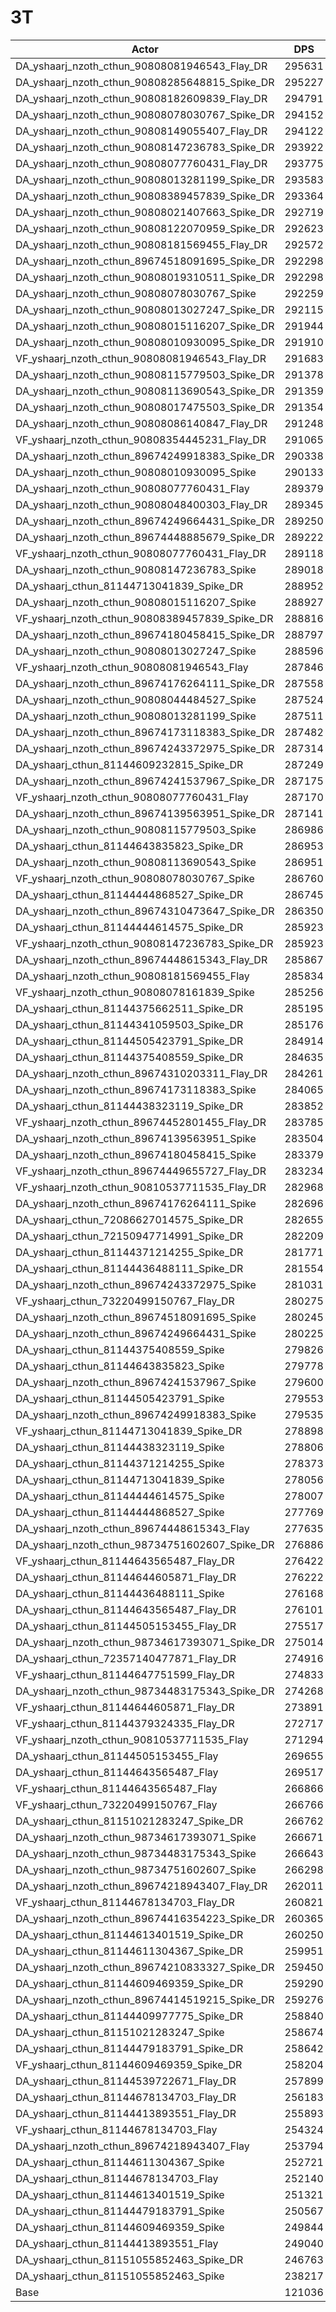 # 3T
| Actor | DPS | Increase |
|---|:---:|:---:|
|DA_yshaarj_nzoth_cthun_90808081946543_Flay_DR|295631|144.25%|
|DA_yshaarj_nzoth_cthun_90808285648815_Spike_DR|295227|143.92%|
|DA_yshaarj_nzoth_cthun_90808182609839_Flay_DR|294791|143.56%|
|DA_yshaarj_nzoth_cthun_90808078030767_Spike_DR|294152|143.03%|
|DA_yshaarj_nzoth_cthun_90808149055407_Flay_DR|294122|143.00%|
|DA_yshaarj_nzoth_cthun_90808147236783_Spike_DR|293922|142.84%|
|DA_yshaarj_nzoth_cthun_90808077760431_Flay_DR|293775|142.72%|
|DA_yshaarj_nzoth_cthun_90808013281199_Spike_DR|293583|142.56%|
|DA_yshaarj_nzoth_cthun_90808389457839_Spike_DR|293364|142.38%|
|DA_yshaarj_nzoth_cthun_90808021407663_Spike_DR|292719|141.84%|
|DA_yshaarj_nzoth_cthun_90808122070959_Spike_DR|292623|141.76%|
|DA_yshaarj_nzoth_cthun_90808181569455_Flay_DR|292572|141.72%|
|DA_yshaarj_nzoth_cthun_89674518091695_Spike_DR|292298|141.50%|
|DA_yshaarj_nzoth_cthun_90808019310511_Spike_DR|292298|141.50%|
|DA_yshaarj_nzoth_cthun_90808078030767_Spike|292259|141.46%|
|DA_yshaarj_nzoth_cthun_90808013027247_Spike_DR|292115|141.35%|
|DA_yshaarj_nzoth_cthun_90808015116207_Spike_DR|291944|141.20%|
|DA_yshaarj_nzoth_cthun_90808010930095_Spike_DR|291910|141.18%|
|VF_yshaarj_nzoth_cthun_90808081946543_Flay_DR|291683|140.99%|
|DA_yshaarj_nzoth_cthun_90808115779503_Spike_DR|291378|140.74%|
|DA_yshaarj_nzoth_cthun_90808113690543_Spike_DR|291359|140.72%|
|DA_yshaarj_nzoth_cthun_90808017475503_Spike_DR|291354|140.72%|
|DA_yshaarj_nzoth_cthun_90808086140847_Flay_DR|291248|140.63%|
|VF_yshaarj_nzoth_cthun_90808354445231_Flay_DR|291065|140.48%|
|DA_yshaarj_nzoth_cthun_89674249918383_Spike_DR|290338|139.88%|
|DA_yshaarj_nzoth_cthun_90808010930095_Spike|290133|139.71%|
|DA_yshaarj_nzoth_cthun_90808077760431_Flay|289379|139.09%|
|DA_yshaarj_nzoth_cthun_90808048400303_Flay_DR|289345|139.06%|
|DA_yshaarj_nzoth_cthun_89674249664431_Spike_DR|289250|138.98%|
|DA_yshaarj_nzoth_cthun_89674448885679_Spike_DR|289222|138.96%|
|VF_yshaarj_nzoth_cthun_90808077760431_Flay_DR|289118|138.87%|
|DA_yshaarj_nzoth_cthun_90808147236783_Spike|289018|138.79%|
|DA_yshaarj_cthun_81144713041839_Spike_DR|288952|138.73%|
|DA_yshaarj_nzoth_cthun_90808015116207_Spike|288927|138.71%|
|VF_yshaarj_nzoth_cthun_90808389457839_Spike_DR|288816|138.62%|
|DA_yshaarj_nzoth_cthun_89674180458415_Spike_DR|288797|138.60%|
|DA_yshaarj_nzoth_cthun_90808013027247_Spike|288596|138.44%|
|VF_yshaarj_nzoth_cthun_90808081946543_Flay|287846|137.82%|
|DA_yshaarj_nzoth_cthun_89674176264111_Spike_DR|287558|137.58%|
|DA_yshaarj_nzoth_cthun_90808044484527_Spike|287524|137.55%|
|DA_yshaarj_nzoth_cthun_90808013281199_Spike|287511|137.54%|
|DA_yshaarj_nzoth_cthun_89674173118383_Spike_DR|287482|137.52%|
|DA_yshaarj_nzoth_cthun_89674243372975_Spike_DR|287314|137.38%|
|DA_yshaarj_cthun_81144609232815_Spike_DR|287249|137.33%|
|DA_yshaarj_nzoth_cthun_89674241537967_Spike_DR|287175|137.26%|
|VF_yshaarj_nzoth_cthun_90808077760431_Flay|287170|137.26%|
|DA_yshaarj_nzoth_cthun_89674139563951_Spike_DR|287141|137.24%|
|DA_yshaarj_nzoth_cthun_90808115779503_Spike|286986|137.11%|
|DA_yshaarj_cthun_81144643835823_Spike_DR|286953|137.08%|
|DA_yshaarj_nzoth_cthun_90808113690543_Spike|286951|137.08%|
|VF_yshaarj_nzoth_cthun_90808078030767_Spike|286760|136.92%|
|DA_yshaarj_cthun_81144444868527_Spike_DR|286745|136.91%|
|DA_yshaarj_nzoth_cthun_89674310473647_Spike_DR|286350|136.58%|
|DA_yshaarj_cthun_81144444614575_Spike_DR|285923|136.23%|
|VF_yshaarj_nzoth_cthun_90808147236783_Spike_DR|285923|136.23%|
|DA_yshaarj_nzoth_cthun_89674448615343_Flay_DR|285867|136.18%|
|DA_yshaarj_nzoth_cthun_90808181569455_Flay|285834|136.16%|
|VF_yshaarj_nzoth_cthun_90808078161839_Spike|285256|135.68%|
|DA_yshaarj_cthun_81144375662511_Spike_DR|285195|135.63%|
|DA_yshaarj_cthun_81144341059503_Spike_DR|285176|135.61%|
|DA_yshaarj_cthun_81144505423791_Spike_DR|284914|135.40%|
|DA_yshaarj_cthun_81144375408559_Spike_DR|284635|135.17%|
|DA_yshaarj_nzoth_cthun_89674310203311_Flay_DR|284261|134.86%|
|DA_yshaarj_nzoth_cthun_89674173118383_Spike|284065|134.69%|
|DA_yshaarj_cthun_81144438323119_Spike_DR|283852|134.52%|
|VF_yshaarj_nzoth_cthun_89674452801455_Flay_DR|283785|134.46%|
|DA_yshaarj_nzoth_cthun_89674139563951_Spike|283504|134.23%|
|DA_yshaarj_nzoth_cthun_89674180458415_Spike|283379|134.13%|
|VF_yshaarj_nzoth_cthun_89674449655727_Flay_DR|283234|134.01%|
|VF_yshaarj_nzoth_cthun_90810537711535_Flay_DR|282968|133.79%|
|DA_yshaarj_nzoth_cthun_89674176264111_Spike|282696|133.56%|
|DA_yshaarj_cthun_72086627014575_Spike_DR|282655|133.53%|
|DA_yshaarj_cthun_72150947714991_Spike_DR|282209|133.16%|
|DA_yshaarj_cthun_81144371214255_Spike_DR|281771|132.80%|
|DA_yshaarj_cthun_81144436488111_Spike_DR|281554|132.62%|
|DA_yshaarj_nzoth_cthun_89674243372975_Spike|281031|132.19%|
|VF_yshaarj_cthun_73220499150767_Flay_DR|280275|131.56%|
|DA_yshaarj_nzoth_cthun_89674518091695_Spike|280245|131.54%|
|DA_yshaarj_nzoth_cthun_89674249664431_Spike|280225|131.52%|
|DA_yshaarj_cthun_81144375408559_Spike|279826|131.19%|
|DA_yshaarj_cthun_81144643835823_Spike|279778|131.15%|
|DA_yshaarj_nzoth_cthun_89674241537967_Spike|279600|131.01%|
|DA_yshaarj_cthun_81144505423791_Spike|279553|130.97%|
|DA_yshaarj_nzoth_cthun_89674249918383_Spike|279535|130.95%|
|VF_yshaarj_cthun_81144713041839_Spike_DR|278898|130.43%|
|DA_yshaarj_cthun_81144438323119_Spike|278806|130.35%|
|DA_yshaarj_cthun_81144371214255_Spike|278373|129.99%|
|DA_yshaarj_cthun_81144713041839_Spike|278056|129.73%|
|DA_yshaarj_cthun_81144444614575_Spike|278007|129.69%|
|DA_yshaarj_cthun_81144444868527_Spike|277769|129.49%|
|DA_yshaarj_nzoth_cthun_89674448615343_Flay|277635|129.38%|
|DA_yshaarj_nzoth_cthun_98734751602607_Spike_DR|276886|128.76%|
|VF_yshaarj_cthun_81144643565487_Flay_DR|276422|128.38%|
|DA_yshaarj_cthun_81144644605871_Flay_DR|276222|128.22%|
|DA_yshaarj_cthun_81144436488111_Spike|276168|128.17%|
|DA_yshaarj_cthun_81144643565487_Flay_DR|276101|128.11%|
|DA_yshaarj_cthun_81144505153455_Flay_DR|275517|127.63%|
|DA_yshaarj_nzoth_cthun_98734617393071_Spike_DR|275014|127.22%|
|DA_yshaarj_cthun_72357140477871_Flay_DR|274916|127.14%|
|VF_yshaarj_cthun_81144647751599_Flay_DR|274833|127.07%|
|DA_yshaarj_nzoth_cthun_98734483175343_Spike_DR|274268|126.60%|
|VF_yshaarj_cthun_81144644605871_Flay_DR|273891|126.29%|
|VF_yshaarj_cthun_81144379324335_Flay_DR|272717|125.32%|
|VF_yshaarj_nzoth_cthun_90810537711535_Flay|271294|124.14%|
|DA_yshaarj_cthun_81144505153455_Flay|269655|122.79%|
|DA_yshaarj_cthun_81144643565487_Flay|269517|122.67%|
|VF_yshaarj_cthun_81144643565487_Flay|266866|120.48%|
|VF_yshaarj_cthun_73220499150767_Flay|266766|120.40%|
|DA_yshaarj_cthun_81151021283247_Spike_DR|266762|120.40%|
|DA_yshaarj_nzoth_cthun_98734617393071_Spike|266671|120.32%|
|DA_yshaarj_nzoth_cthun_98734483175343_Spike|266643|120.30%|
|DA_yshaarj_nzoth_cthun_98734751602607_Spike|266298|120.02%|
|DA_yshaarj_nzoth_cthun_89674218943407_Flay_DR|262011|116.47%|
|VF_yshaarj_cthun_81144678134703_Flay_DR|260821|115.49%|
|DA_yshaarj_nzoth_cthun_89674416354223_Spike_DR|260365|115.11%|
|DA_yshaarj_cthun_81144613401519_Spike_DR|260250|115.02%|
|DA_yshaarj_cthun_81144611304367_Spike_DR|259951|114.77%|
|DA_yshaarj_nzoth_cthun_89674210833327_Spike_DR|259450|114.36%|
|DA_yshaarj_cthun_81144609469359_Spike_DR|259290|114.23%|
|DA_yshaarj_nzoth_cthun_89674414519215_Spike_DR|259276|114.21%|
|DA_yshaarj_cthun_81144409977775_Spike_DR|258840|113.85%|
|DA_yshaarj_cthun_81151021283247_Spike|258674|113.72%|
|DA_yshaarj_cthun_81144479183791_Spike_DR|258642|113.69%|
|VF_yshaarj_cthun_81144609469359_Spike_DR|258204|113.33%|
|DA_yshaarj_cthun_81144539722671_Flay_DR|257899|113.08%|
|DA_yshaarj_cthun_81144678134703_Flay_DR|256183|111.66%|
|DA_yshaarj_cthun_81144413893551_Flay_DR|255893|111.42%|
|VF_yshaarj_cthun_81144678134703_Flay|254324|110.12%|
|DA_yshaarj_nzoth_cthun_89674218943407_Flay|253794|109.68%|
|DA_yshaarj_cthun_81144611304367_Spike|252721|108.80%|
|DA_yshaarj_cthun_81144678134703_Flay|252140|108.32%|
|DA_yshaarj_cthun_81144613401519_Spike|251321|107.64%|
|DA_yshaarj_cthun_81144479183791_Spike|250567|107.02%|
|DA_yshaarj_cthun_81144609469359_Spike|249844|106.42%|
|DA_yshaarj_cthun_81144413893551_Flay|249040|105.76%|
|DA_yshaarj_cthun_81151055852463_Spike_DR|246763|103.88%|
|DA_yshaarj_cthun_81151055852463_Spike|238217|96.81%|
|Base|121036|0.00%|
